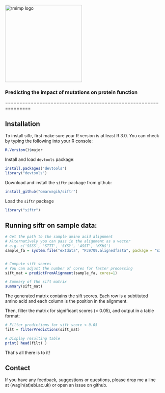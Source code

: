 <img src="https://cdn.rawgit.com/omarwagih/siftr/master/inst/extdata/images/siftr-logo-flat.svg" alt="rmimp logo" width="250px"><br>
<h3>Predicting the impact of mutations on protein function</h3>
===============================================================

## Installation

To install siftr, first make sure your R version is at least R 3.0. You can check by typing the following into your R console:

```r
R.Version()$major
```

Install and load `devtools` package:

```r
install.packages("devtools")
library("devtools")
```

Download and install the `siftr` package from github:

```r
install_github("omarwagih/siftr")
```

Load the `siftr` package

```r
library("siftr")
```

## Running siftr on sample data:

```r
# Get the path to the sample amino acid alignment
# Alternatively you can pass in the alignment as a vector
# e.g. c('SSSS', 'STTT', 'SYSY', 'ASST', 'KKHS')
sample_fa = system.file("extdata", "P39709.alignedfasta", package = "siftr")


# Compute sift scores
# You can adjust the number of cores for faster processing
sift_mat = predictFromAlignment(sample_fa, cores=1)

# Summary of the sift matrix
summary(sift_mat)
```

The generated matrix contains the sift scores. Each row is a subtituted amino acid and each column is the position in the alignment. 

Then, filter the matrix for significant scores (< 0.05), and output in a table format:

```r
# Filter predictions for sift score < 0.05 
filt = filterPredictions(sift_mat)

# Display resulting table
print( head(filt) )
```

That's all there is to it!


## Contact
If you have any feedback, suggestions or questions, please drop me a line at (wagih(at)ebi.ac.uk) or open an issue on github.